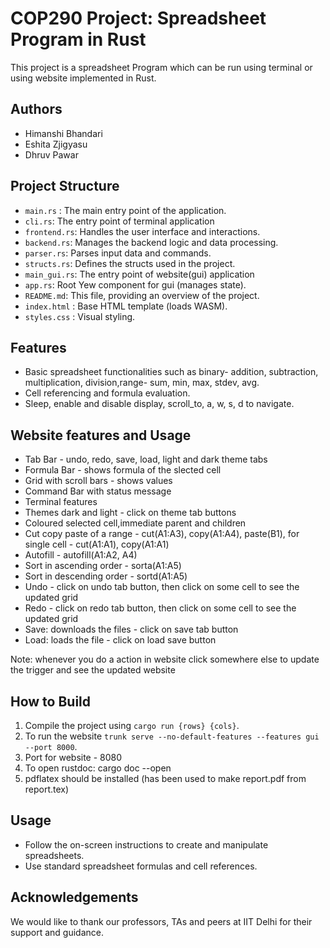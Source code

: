# COP290 Project: Spreadsheet Program in Rust

This project is a spreadsheet Program which can be run using terminal or using website implemented in Rust.

## Authors
- Himanshi Bhandari
- Eshita Zjigyasu
- Dhruv Pawar

## Project Structure
- `main.rs` : The main entry point of the application.
- `cli.rs`: The entry point of terminal application
- `frontend.rs`: Handles the user interface and interactions.
- `backend.rs`: Manages the backend logic and data processing.
- `parser.rs`: Parses input data and commands.
- `structs.rs`: Defines the structs used in the project.
- `main_gui.rs`: The entry point of website(gui) application
-  `app.rs`: Root Yew component for gui (manages state).
- `README.md`: This file, providing an overview of the project.
- `index.html` : Base HTML template (loads WASM).
- `styles.css` : Visual styling.

## Features
- Basic spreadsheet functionalities such as binary- addition, subtraction, multiplication, division,range- sum, min, max, stdev, avg.
- Cell referencing and formula evaluation.
- Sleep, enable and disable display, scroll_to, a, w, s, d to navigate.
## Website features and Usage
- Tab Bar - undo, redo, save, load, light and dark theme tabs
- Formula Bar - shows formula of the slected cell
- Grid with scroll bars - shows values
- Command Bar with status message 
- Terminal features
- Themes dark and light - click on theme tab buttons
- Coloured selected cell,immediate parent and children
- Cut copy paste of a range - cut(A1:A3), copy(A1:A4), paste(B1), for single cell - cut(A1:A1), copy(A1:A1)
- Autofill  - autofill(A1:A2, A4)
- Sort in ascending order - sorta(A1:A5)
- Sort in descending order - sortd(A1:A5)
- Undo - click on undo tab button, then click on some cell to see the updated grid
- Redo - click on redo tab button, then click on some cell to see the updated grid
- Save: downloads the files - click on save tab button
- Load: loads the file - click on load save button

Note: whenever you do a action in website click somewhere else to update the trigger and see the updated website

## How to Build
1. Compile the project using `cargo run {rows} {cols}`.
2. To run the website `trunk serve --no-default-features --features gui --port 8000`.
3. Port for website - 8080
4. To open rustdoc: cargo doc --open
5. pdflatex should be installed (has been used to make report.pdf from report.tex)

## Usage
- Follow the on-screen instructions to create and manipulate spreadsheets.
- Use standard spreadsheet formulas and cell references.

## Acknowledgements
We would like to thank our professors, TAs and peers at IIT Delhi for their support and guidance.
